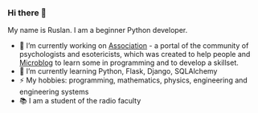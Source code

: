 ### Hi there 👋

My name is Ruslan. I am a beginner Python developer.

- 🔭 I’m currently working on [Association](https://github.com/shakertov/association) - a portal of the community of psychologists and esotericists, which was created to help people and [Microblog](https://github.com/shakertov/microblog) to learn some in programming and to develop a skillset.
- 🌱 I’m currently learning Python, Flask, Django, SQLAlchemy
- ⚡  My hobbies: programming, mathematics, physics, engineering and engineering systems
- 📚 I am a student of the radio faculty

<!--
**shakertov/shakertov** is a ✨ _special_ ✨ repository because its `README.md` (this file) appears on your GitHub profile.

Here are some ideas to get you started:

- 🔭 I’m currently working on ...
- 🌱 I’m currently learning ...
- 👯 I’m looking to collaborate on ...
- 🤔 I’m looking for help with ...
- 💬 Ask me about ...
- 📫 How to reach me: ...
- 😄 Pronouns: ...
- ⚡ Fun fact: ...
-->
